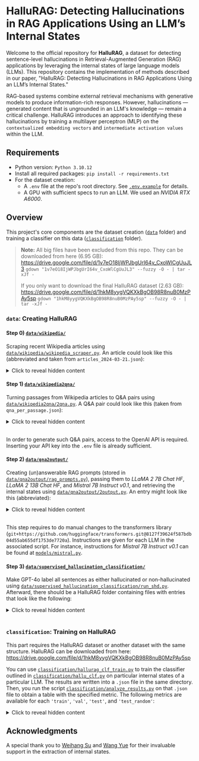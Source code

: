 # HalluRAG: Detecting Hallucinations in RAG Applications Using an LLM’s Internal States

Welcome to the official repository for **HalluRAG**, a dataset for detecting sentence-level hallucinations in Retrieval-Augmented Generation (RAG) applications by leveraging the internal states of large language models (LLMs). This repository contains the implementation of methods described in our paper, "HalluRAG: Detecting Hallucinations in RAG Applications Using an LLM’s Internal States."

RAG-based systems combine external retrieval mechanisms with generative models to produce information-rich responses. However, hallucinations — generated content that is ungrounded in an LLM's knowledge — remain a critical challenge. HalluRAG introduces an approach to identifying these hallucinations by training a multilayer perceptron (MLP) on the `contextualized embedding vectors` and `intermediate activation values` within the LLM.

## Requirements

- Python version: `Python 3.10.12`  
- Install all required packages: `pip install -r requirements.txt`
- For the dataset creation:
    - A `.env` file at the repo's root directory. See [`.env.example`](.env.example) for details.
    - A GPU with sufficient specs to run an LLM. We used an *NVIDIA RTX A6000*.

## Overview

This project's core components are the dataset creation ([`data`](data/) folder) and training a classifier on this data ([`classification`](classification/) folder).

> **Note:** All big files have been excluded from this repo. They can be downloaded from here (6.95 GB):  
> https://drive.google.com/file/d/1v7eO18IjWPJbgUrI64v_CxoWlCgUuJL3
> `gdown "1v7eO18IjWPJbgUrI64v_CxoWlCgUuJL3" --fuzzy -O - | tar -xJf -`
> 
> If you only want to download the final HalluRAG dataset (2.63 GB):  
> https://drive.google.com/file/d/1hkM8yygVQKXkBgOB98R8nuB0MzPAy5sp
> `gdown "1hkM8yygVQKXkBgOB98R8nuB0MzPAy5sp" --fuzzy -O - | tar -xJf -`

### `data`: Creating HalluRAG

#### Step 0) [`data/wikipedia/`](data/wikipedia/)
Scraping recent Wikipedia articles using [`data/wikipedia/wikipedia_scraper.py`](data/wikipedia/wikipedia_scraper.py). An article could look like this (abbreviated and taken from `articles_2024-03-21.json`):
<details>
<summary>Click to reveal hidden content</summary>  

```json
{
    "created_en": "2024-03-21 23:50:00",
    "url": "https://en.wikipedia.org/wiki/Naydeen_Gonz%C3%A1lez-De_Jes%C3%BAs",
    "title": "Naydeen González-De Jesús",
    "revision_id": 1214987545,
    "earliest_creation_date": null,
    "content": "Naydeen González-De Jesús is an American academic  [...]  presidential project executive by the Alamo Colleges District.\n\n\n== References ==",
    "passage_data": [
        {
            "start": 158,
            "end": 252,
            "contains_article": true,
            "earliest_access_date": "2024-03-21 00:00:00",
            "earliest_archive_date": null,
            "earliest_date": "2022-12-14 00:00:00",
            "references": [
                {
                    "key_count": 9,
                    "ref_label": "Cite web",
                    "access_date": "2024-03-21 00:00:00",
                    "date": "2022-12-14 00:00:00",
                    "archive_date": null
                }
            ]
        },
        ...
    ],
    "removed_duplicates": false,
    "backlinks": 1
}
```
</details>

#### Step 1) [`data/wikipedia2qna/`](data/wikipedia2qna/)
Turning passages from Wikipedia articles to Q&A pairs using [`data/wikipedia2qna/2qna.py`](data/wikipedia2qna/2qna.py). A Q&A pair could look like this (taken from `qna_per_passage.json`):
<details>
<summary>Click to reveal hidden content</summary>  

```json
{
    "useful_art_i": 2,
    "useful_passage_i": 0,
    "article_title": "News Now",
    "passage_start": 180,
    "passage_end": 242,
    "context": "News Now or just Now is an upcoming Portuguese news channel, owned by the Medialivre group. It will be a news channel, competing against SIC Notícias and CNN Portugal for viewers.",
    "passage_text": "The channel is scheduled to launch in 2024 by the end of June.",
    "question": "When is the News Now channel expected to launch?",
    "answer_quote": "2024 by the end of June"
}
```
</details>  
<br>

In order to generate such Q&A pairs, access to the OpenAI API is required. Inserting your API key into the `.env` file is already sufficient.

#### Step 2) [`data/qna2output/`](data/qna2output/)
Creating (un)answerable RAG prompts (stored in [`data/qna2output/rag_prompts.py`](data/qna2output/rag_prompts.py)), passing them to *LLaMA 2 7B Chat HF*, *LLaMA 2 13B Chat HF*, and *Mistral 7B Instruct v0.1*, and retrieving the internal states using [`data/qna2output/2output.py`](data/qna2output/2output.py). An entry might look like this (abbreviated):
<details>
<summary>Click to reveal hidden content</summary>  

```json
{
    "model": "meta-llama/Llama-2-7b-chat-hf",
    "quantization": null,
    "prompt": {
        "qna_id": "378_0",
        "useful_art_i": 378,
        "useful_passage_i": 0,
        "answerable": false,
        "answer_chunk_index": null,
        "chunk_size": 350,
        "chunks_per_prompt": 1,
        "uglified": false,
        "prompt_template_name": "template_langchain_hub",
        "passage": {
            "useful_art_i": 378,
            "useful_passage_i": 0,
            "article_title": "Statue of Elizabeth II, Oakham",
            "passage_start": 705,
            "passage_end": 793,
            "context": "A statue of Queen Elizabeth II  [...]  words \"Queen Elizabeth II, 1926–2022.",
            "passage_text": "Erected as a tribute to her late Majesty through public subscription by Rutland people\".",
            "question": "How was the statue of Queen Elizabeth II in Oakham funded?",
            "answer_quote": "through public subscription by Rutland people"
        },
        "other_passages": [{
            "useful_art_i": 1002,
            "useful_passage_i": 0,
            "article_title": "Lady Killers (G-Eazy song)",
            "passage_start": 1737,
            "passage_end": 1790,
            "context": "G-Eazy released a remix on May 2, 2024, titled \"Lady Killers III\".",
            "passage_text": "It was produced by MD$, Christoph Andersson and Tane.",
            "question": "Who produced the remix 'Lady Killers III' by G-Eazy?",
            "answer_quote": "MD$, Christoph Andersson and Tane"
        }],
        "rag_prompt": [{
            "role": "user",
            "content": "You are an assistant for question-answering  [...]  Christoph Andersson and Tane.\n== References ==\n\n \nAnswer:"
        }]
    },
    "sentence_data": [
        {
            "target": null,
            "cum_sentence": "The statue of Queen Elizabeth II in Oakham was funded through a combination of public and private sources.",
            "internal_states": {
                "layer_50_last_token": [-0.01398851815611124, ..., 0.026720266789197922],
                # -> length: 4096
                "layer_100_last_token": [0.18470054864883423, ..., -0.09891434758901596],
                # -> length: 4096
                "activations_layer_50_last_token": [0.022188670933246613, ..., -0.0044380128383636475],
                # -> length: 11008
                "activations_layer_100_last_token": [0.030604401603341103, ..., -0.09061101078987122],
                # -> length: 11008
                "probability": [8.984689338831231e-05, ..., 0.19893746078014374],
                # -> length: 23 (number of tokens of cum_sentence)
                "entropy": [0.003061262657865882, ..., 1.1841719150543213]
                # -> length: 23 (number of tokens of cum_sentence)
            }
        },
        {
            "target": null,
            "cum_sentence": "The statue of Queen Elizabeth II in Oakham was funded through a combination of public and private sources. I don't have access to specific information on the funding details, so I cannot provide a definitive answer.",
            "internal_states": {
                "layer_50_last_token": [...],
                # -> length: 4096
                "layer_100_last_token": [...],
                # -> length: 4096
                "activations_layer_50_last_token": [...],
                # -> length: 11008
                "activations_layer_100_last_token": [...],
                # -> length: 11008
                "probability": [...],
                # -> length: 47 (number of tokens of cum_sentence)
                "entropy": [...]
                # -> length: 47 (number of tokens of cum_sentence)
            }
        }
    ],
    "llm_response": "The statue of Queen Elizabeth II in Oakham was funded through a combination of public and private sources. I don't have access to specific information on the funding details, so I cannot provide a definitive answer."
}
```

</details>  
<br>

This step requires to do manual changes to the transformers library (`git+https://github.com/huggingface/transformers.git@8127f39624f587bdb04d55ab655df1753de7720a`). Instructions are given for each LLM in the associated script. For instance, instructions for *Mistral 7B Instruct v0.1* can be found at [`models/mistral.py`](models/mistral.py).

#### Step 3) [`data/supervised_hallucination_classification/`](data/supervised_hallucination_classification/)
Make GPT-4o label all sentences as either hallucinated or non-hallucinated using [`data/supervised_hallucination_classification/run_shd.py`](data/supervised_hallucination_classification/run_shd.py). Afterward, there should be a HalluRAG folder containing files with entries that look like the following:

<details>
<summary>Click to reveal hidden content</summary>  

```json
{
    "model": "meta-llama/Llama-2-7b-chat-hf",
    "quantization": null,
    "prompt": {
        "qna_id": "378_0",
        "useful_art_i": 378,
        "useful_passage_i": 0,
        "answerable": false,
        "answer_chunk_index": null,
        "chunk_size": 350,
        "chunks_per_prompt": 1,
        "uglified": false,
        "prompt_template_name": "template_langchain_hub",
        "passage": {
            "useful_art_i": 378,
            "useful_passage_i": 0,
            "article_title": "Statue of Elizabeth II, Oakham",
            "passage_start": 705,
            "passage_end": 793,
            "context": "A statue of Queen Elizabeth II by Hywel Pratley stands in Oakham, the county town of Rutland in the East Midlands of England. It was unveiled on 21 April 2024, which would have been the Queen's 98th birthday. The 7ft (2.1m) tall sculpture was commissioned by the Lord Lieutenant of Rutland and was funded via donations from businesses and members of the public, at a cost of £125,000. It is the first memorial to Elizabeth II to have been unveiled after her death in September 2022. The statue portrays the Queen in Garter robes and sash wearing the George IV State Diadem, with one royal corgi at her feet and another two on the plinth. Inscribed beneath it are the words \"Queen Elizabeth II, 1926–2022.",
            "passage_text": "Erected as a tribute to her late Majesty through public subscription by Rutland people\".",
            "question": "How was the statue of Queen Elizabeth II in Oakham funded?",
            "answer_quote": "through public subscription by Rutland people"
        },
        "other_passages": [{
            "useful_art_i": 1002,
            "useful_passage_i": 0,
            "article_title": "Lady Killers (G-Eazy song)",
            "passage_start": 1737,
            "passage_end": 1790,
            "context": "G-Eazy released a remix on May 2, 2024, titled \"Lady Killers III\".",
            "passage_text": "It was produced by MD$, Christoph Andersson and Tane.",
            "question": "Who produced the remix 'Lady Killers III' by G-Eazy?",
            "answer_quote": "MD$, Christoph Andersson and Tane"
        }],
        "rag_prompt": [{
            "role": "user",
            "content": "You are an assistant for question-answering tasks. Use the following pieces of retrieved context to answer the question. If you don't know the answer, just say that you don't know. Use as few sentences as possible and keep the answer concise.\nQuestion: How was the statue of Queen Elizabeth II in Oakham funded? \nContext: ### Chunk 1: Lady Killers (G-Eazy song)\np-Hop Songs chart, peaking at number 47. It also debuted at number 6 on the Bubbling Under Hot 100.\n=== Charts ===\n== Lady Killers III ==\nG-Eazy released a remix on May 2, 2024, titled \"Lady Killers III\". It was produced by MD$, Christoph Andersson and Tane.\n== References ==\n\n \nAnswer:"
        }]
    },
    "sentence_data": [
        {
            "target": "hallucinated", # aka 1  ("invalid" stands for null)
            "cum_sentence": "The statue of Queen Elizabeth II in Oakham was funded through a combination of public and private sources.",
            "internal_states": {
                "layer_50_last_token": [-0.01398851815611124, ..., 0.026720266789197922],
                # -> length: 4096
                "layer_100_last_token": [0.18470054864883423, ..., -0.09891434758901596],
                # -> length: 4096
                "activations_layer_50_last_token": [0.022188670933246613, ..., -0.0044380128383636475],
                # -> length: 11008
                "activations_layer_100_last_token": [0.030604401603341103, ..., -0.09061101078987122],
                # -> length: 11008
                "probability": [8.984689338831231e-05, ..., 0.19893746078014374],
                # -> length: 23 (number of tokens of cum_sentence)
                "entropy": [0.003061262657865882, ..., 1.1841719150543213]
                # -> length: 23 (number of tokens of cum_sentence)
            },
            "pred": {
                "conflicting_fail_content": false,
                "conflicting_fail": false,
                "grounded_fail_content": false,
                "grounded_fail": false,
                "no_clear_answer_fail_content": false,
                "no_clear_answer_fail": false,
                "conflicting": true,
                "grounded": false,
                "has_factual_information": true,
                "no_clear_answer": false,
                "llm_eval": {"conflicting": {"section_content": "The statue of Queen Elizabeth II in Oakham was funded through a combination of public and private sources.", "thoughts1": "The detail 'funded through a combination of public and private sources' conflicts with the NECESSARY CHUNK, which states it was funded 'through public subscription by Rutland people'.", "thoughts2": "This section might conflict with SECTION 2, which states the AI does not have access to specific information.", "result": true, "necessary_chunk_quote": "Erected as a tribute to her late Majesty through public subscription by Rutland people", "section_quote": "The statue of Queen Elizabeth II in Oakham was funded through a combination of public and private sources."}, "grounded": {"section_content": "The statue of Queen Elizabeth II in Oakham was funded through a combination of public and private sources.", "thoughts1": "The detail 'funded through a combination of public and private sources' is not grounded in the NECESSARY CHUNK.", "thoughts2": "The section contains factual information that is not grounded in the NECESSARY CHUNK.", "has_factual_information": true, "result": false, "section_quote": "", "necessary_chunk_quote": ""}, "cannot_really_answer": {"section_content": "The statue of Queen Elizabeth II in Oakham was funded through a combination of public and private sources.", "thoughts": "The AI did not state that it cannot access the information or does not know the answer.", "result": false, "section_quote": ""}}
            }
        },
        {
            "target": "non-hallucinated", # aka 0 ("invalid" stands for null)
            "cum_sentence": "The statue of Queen Elizabeth II in Oakham was funded through a combination of public and private sources. I don't have access to specific information on the funding details, so I cannot provide a definitive answer.",
            "internal_states": {
                "layer_50_last_token": [...],
                # -> length: 4096
                "layer_100_last_token": [...],
                # -> length: 4096
                "activations_layer_50_last_token": [...],
                # -> length: 11008
                "activations_layer_100_last_token": [...],
                # -> length: 11008
                "probability": [...],
                # -> length: 47 (number of tokens of cum_sentence)
                "entropy": [...]
                # -> length: 47 (number of tokens of cum_sentence)
            },
            "pred": {
                "conflicting_fail_content": false,
                "conflicting_fail": false,
                "grounded_fail_content": false,
                "grounded_fail": false,
                "no_clear_answer_fail_content": false,
                "no_clear_answer_fail": false,
                "conflicting": false,
                "grounded": true,
                "has_factual_information": false,
                "no_clear_answer": true,
                "llm_eval": {"conflicting": {"section_content": "I don't have access to specific information on the funding details, so I cannot provide a definitive answer.", "thoughts1": "This section does not conflict with the NECESSARY CHUNK as it states the AI does not have access to specific information.", "thoughts2": "This section might conflict with SECTION 1, which provides a specific answer.", "result": false, "necessary_chunk_quote": "", "section_quote": ""}, "grounded": {"section_content": "I don't have access to specific information on the funding details, so I cannot provide a definitive answer.", "thoughts1": "The section does not provide any factual information that needs to be grounded.", "thoughts2": "The section does not contain factual information.", "has_factual_information": false, "result": true, "section_quote": "", "necessary_chunk_quote": ""}, "cannot_really_answer": {"section_content": "I don't have access to specific information on the funding details, so I cannot provide a definitive answer.", "thoughts": "The AI clearly states that it does not have access to specific information and cannot provide a definitive answer.", "result": true, "section_quote": "I don't have access to specific information on the funding details, so I cannot provide a definitive answer."}}
            }
        }
    ],
    "llm_response": "The statue of Queen Elizabeth II in Oakham was funded through a combination of public and private sources. I don't have access to specific information on the funding details, so I cannot provide a definitive answer."
}
```

</details>  
<br>


### `classification`: Training on HalluRAG

This part requires the HalluRAG dataset or another dataset with the same structure. HalluRAG can be downloaded from here:  
https://drive.google.com/file/d/1hkM8yygVQKXkBgOB98R8nuB0MzPAy5sp

You can use [`classification/hallurag_clf_train.py`](classification/hallurag_clf_train.py) to train the classifier outlined in [`classification/hallu_clf.py`](classification/hallu_clf.py) on particular internal states of a particular LLM. The results are written into a `.json` file in the same directory. Then, you run the script [`classification/analyze_results.py`](classification/analyze_results.py) on that `.json` file to obtain a table with the specified metric. The following metrics are available for each `'train'`, `'val'`, `'test'`, and `'test_random'`:  

<details>
<summary>Click to reveal hidden content</summary>  

```python
[
    'loss',
    'cohen_kappa_threshold',
    'cohen_kappa',
    'mcc_threshold',
    'mcc',
    'accuracy_threshold',
    'accuracy',
    'confusion_matrix',
    'f1_hallucinated_threshold',
    'recall_hallucinated',
    'precision_hallucinated',
    'f1_hallucinated',
    'fpr_hallucinated',
    'tpr_hallucinated',
    'roc_auc_hallucinated',
    'P_hallucinated',
    'R_hallucinated',
    'auc_pr_hallucinated',
    'f1_grounded_threshold',
    'recall_grounded',
    'precision_grounded',
    'f1_grounded',
    'fpr_grounded',
    'tpr_grounded',
    'roc_auc_grounded',
    'P_grounded',
    'R_grounded',
    'auc_pr_grounded'
]
```

</details>

## Acknowledgments

A special thank you to [Weihang Su](https://github.com/oneal2000) and [Wang Yue](https://github.com/bebr2) for their invaluable support in the extraction of internal states.

